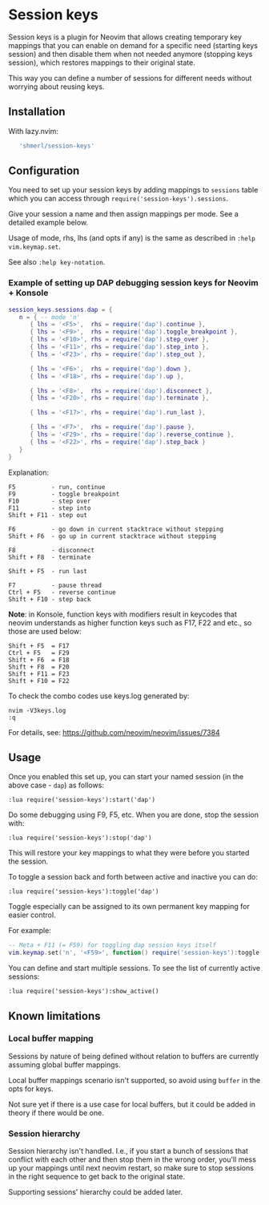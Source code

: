 # Session keys

Session keys is a plugin for Neovim that allows creating temporary key mappings that you can enable on demand
for a specific need (starting keys session) and then disable them when not needed anymore (stopping keys session),
which restores mappings to their original state.

This way you can define a number of sessions for different needs without worrying about reusing keys.

## Installation

With lazy.nvim:

```lua
   'shmerl/session-keys'
```

## Configuration

You need to set up your session keys by adding mappings to `sessions` table which you can access through
`require('session-keys').sessions`.

Give your session a name and then assign mappings per mode. See a detailed example below.

Usage of mode, rhs, lhs (and opts if any) is the same as described in `:help vim.keymap.set`.

See also `:help key-notation`.

### Example of setting up DAP debugging session keys for Neovim + Konsole

```lua
session_keys.sessions.dap = {
   n = { -- mode 'n'
      { lhs = '<F5>',  rhs = require('dap').continue },
      { lhs = '<F9>',  rhs = require('dap').toggle_breakpoint },
      { lhs = '<F10>', rhs = require('dap').step_over },
      { lhs = '<F11>', rhs = require('dap').step_into },
      { lhs = '<F23>', rhs = require('dap').step_out },

      { lhs = '<F6>',  rhs = require('dap').down },
      { lhs = '<F18>', rhs = require('dap').up },

      { lhs = '<F8>',  rhs = require('dap').disconnect },
      { lhs = '<F20>', rhs = require('dap').terminate },

      { lhs = '<F17>', rhs = require('dap').run_last },

      { lhs = '<F7>',  rhs = require('dap').pause },
      { lhs = '<F29>', rhs = require('dap').reverse_continue },
      { lhs = '<F22>', rhs = require('dap').step_back }
   }
}
```

Explanation:

```
F5          - run, continue
F9          - toggle breakpoint
F10         - step over
F11         - step into      
Shift + F11 - step out

F6          - go down in current stacktrace without stepping
Shift + F6  - go up in current stacktrace without stepping

F8          - disconnect
Shift + F8  - terminate

Shift + F5  - run last

F7          - pause thread
Ctrl + F5   - reverse continue
Shift + F10 - step back
```

**Note**: in Konsole, function keys with modifiers result in keycodes that neovim understands as higher function keys
  such as F17, F22 and etc., so those are used below:

```
Shift + F5  = F17
Ctrl + F5   = F29
Shift + F6  = F18
Shift + F8  = F20
Shift + F11 = F23
Shift + F10 = F22
```

To check the combo codes use keys.log generated by:

```
nvim -V3keys.log
:q
```

For details, see: https://github.com/neovim/neovim/issues/7384

## Usage

Once you enabled this set up, you can start your named session (in the above case - `dap`) as follows:

```vim
:lua require('session-keys'):start('dap')
```

Do some debugging using F9, F5, etc. When you are done, stop the session with:

```vim
:lua require('session-keys'):stop('dap')
```

This will restore your key mappings to what they were before you started the session.

To toggle a session back and forth between active and inactive you can do:

```vim
:lua require('session-keys'):toggle('dap')
```

Toggle especially can be assigned to its own permanent key mapping for easier control.

For example:

```lua
-- Meta + F11 (= F59) for toggling dap session keys itself
vim.keymap.set('n', '<F59>', function() require('session-keys'):toggle('dap') end)

```

You can define and start multiple sessions. To see the list of currently active sessions:

```vim
:lua require('session-keys'):show_active()
```

## Known limitations

### Local buffer mapping

Sessions by nature of being defined without relation to buffers are currently assuming global buffer mappings.

Local buffer mappings scenario isn't supported, so avoid using `buffer` in the opts for keys.

Not sure yet if there is a use case for local buffers, but it could be added in theory if there would be one.

### Session hierarchy

Session hierarchy isn't handled. I.e., if you start a bunch of sessions that conflict with each other and then stop them in the wrong order,
you'll mess up your mappings until next neovim restart, so make sure to stop sessions in the right sequence to get back to the original state.

Supporting sessions' hierarchy could be added later.
